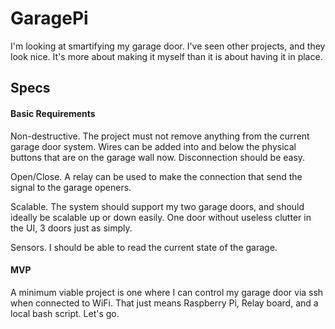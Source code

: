 # GaragePi

I'm looking at smartifying my garage door. I've seen other projects,
and they look nice. It's more about making it myself than it is 
about having it in place.

## Specs

#### Basic Requirements

Non-destructive. The project must not remove anything from the current
garage door system. Wires can be added into and below the physical 
buttons that are on the garage wall now. Disconnection should be easy.

Open/Close. A relay can be used to make the connection that send the
signal to the garage openers. 

Scalable. The system should support my two garage doors, and
should ideally be scalable up or down easily. One door without useless
clutter in the UI, 3 doors just as simply.

Sensors. I should be able to read the current state of the garage.


#### MVP

A minimum viable project is one where I can control my garage door
via ssh when connected to WiFi. That just means Raspberry Pi, 
Relay board, and a local bash script. Let's go.
